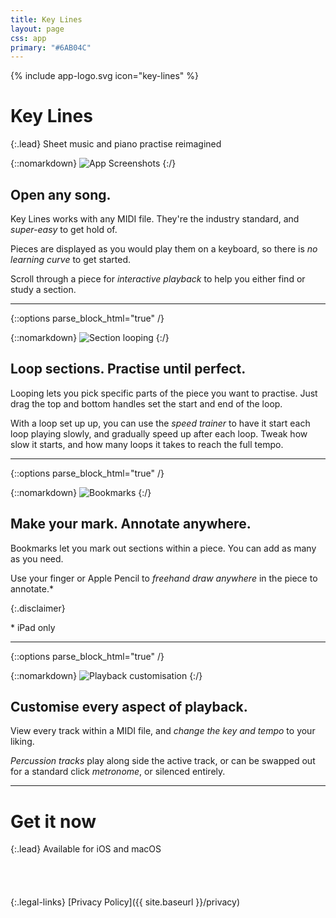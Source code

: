 ```yaml
---
title: Key Lines
layout: page
css: app
primary: "#6AB04C"
---
```


<style>
.disclaimer {
  opacity: 0.1;
}
</style>

{% include app-logo.svg icon="key-lines" %}

# Key Lines

{:.lead}
Sheet music and piano practise reimagined

{::nomarkdown}
<img class="promo" src="{{ site.baseurl }}/assets/key-lines-promo.png" alt="App Screenshots">
{:/}

## Open any song.

Key Lines works with any MIDI file. They're the industry standard, and _super-easy_ to get hold of.

Pieces are displayed as you would play them on a keyboard, so there is _no learning curve_ to get started.

Scroll through a piece for _interactive playback_ to help you either find or study a section.

---

{::options parse_block_html="true" /}

<div class="block">

{::nomarkdown}
<img class="preview" src="{{ site.baseurl }}/assets/key-lines-preview-1.png" alt="Section looping">
{:/}

<div class="block__content">

## Loop sections. Practise until perfect.

Looping lets you pick specific parts of the piece you want to practise. Just drag the top and bottom handles set the start and end of the loop.

With a loop set up up, you can use the _speed trainer_ to have it start each loop playing slowly, and gradually speed up after each loop. Tweak how slow it starts, and how many loops it takes to reach the full tempo.

</div>

</div>

---

{::options parse_block_html="true" /}

<div class="block block--reverse">

{::nomarkdown}
<img class="preview" src="{{ site.baseurl }}/assets/key-lines-preview-2.png" alt="Bookmarks">
{:/}

<div class="block__content">

## Make your mark. Annotate anywhere.

Bookmarks let you mark out sections within a piece. You can add as many as you need.

Use your finger or Apple Pencil to _freehand draw anywhere_ in the piece to annotate.\*

{:.disclaimer}

\* iPad only

</div>

</div>

---

{::options parse_block_html="true" /}

<div class="block block">

{::nomarkdown}
<img class="preview" src="{{ site.baseurl }}/assets/key-lines-preview-3.png" alt="Playback customisation">
{:/}

<div class="block__content">

## Customise every aspect of playback.

View every track within a MIDI file, and _change the key and tempo_ to your liking.

_Percussion tracks_ play along side the active track, or can be swapped out for a standard click _metronome_, or silenced entirely.

</div>

</div>

---

# Get it now

{:.lead}
Available for iOS and macOS

<div class="store-links">
  <a href="https://apps.apple.com/us/app/key-lines-keyboard-midi-player/id1506390976?mt=8" style="display:inline-block;overflow:hidden;background:url(https://linkmaker.itunes.apple.com/en-gb/badge-lrg.svg?releaseDate=2020-04-06&kind=iossoftware&bubble=ios_apps) no-repeat;width:135px;height:40px;"></a>

{:.legal-links}
[Privacy Policy]({{ site.baseurl }}/privacy)

</div>
